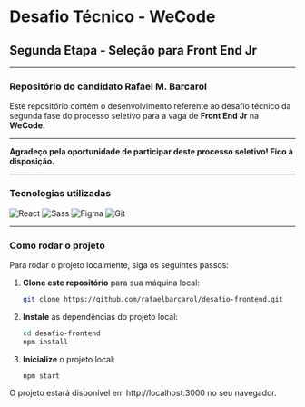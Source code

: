 # Desafio Técnico - WeCode

## Segunda Etapa - Seleção para Front End Jr

---

### Repositório do candidato **Rafael M. Barcarol**

Este repositório contém o desenvolvimento referente ao desafio técnico da segunda fase do processo seletivo para a vaga de **Front End Jr** na **WeCode**.

---

**Agradeço pela oportunidade de participar deste processo seletivo! Fico à disposição.**

---

### Tecnologias utilizadas

![React](https://img.shields.io/badge/React-61DAFB?style=for-the-badge&logo=react&logoColor=black)
![Sass](https://img.shields.io/badge/Sass-CC6699?style=for-the-badge&logo=sass&logoColor=white)
![Figma](https://img.shields.io/badge/Figma-F24E1E?style=for-the-badge&logo=figma&logoColor=white)
![Git](https://img.shields.io/badge/Git-F05032?style=for-the-badge&logo=git&logoColor=white)

---

### Como rodar o projeto

Para rodar o projeto localmente, siga os seguintes passos:

1. **Clone este repositório** para sua máquina local:
   ```bash
   git clone https://github.com/rafaelbarcarol/desafio-frontend.git
   ```
1. **Instale** as dependências do projeto local:
   ```bash
   cd desafio-frontend
   npm install
   ```
1. **Inicialize** o projeto local:
   ```bash
   npm start
   ```

O projeto estará disponível em http://localhost:3000 no seu navegador.
